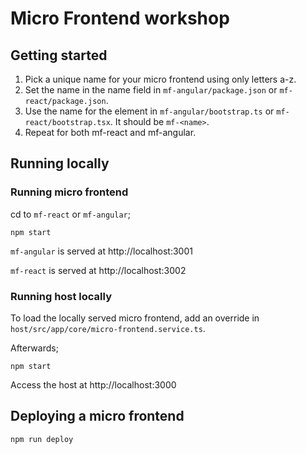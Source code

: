 # Micro Frontend workshop

## Getting started

1. Pick a unique name for your micro frontend using only letters a-z.
2. Set the name in the name field in `mf-angular/package.json` or `mf-react/package.json`.
3. Use the name for the element in `mf-angular/bootstrap.ts` or `mf-react/bootstrap.tsx`. It should be `mf-<name>`.
4. Repeat for both mf-react and mf-angular.


## Running locally
### Running micro frontend 

cd to `mf-react` or `mf-angular`;

`npm start`


`mf-angular` is served at http://localhost:3001

`mf-react` is served at http://localhost:3002

### Running host locally

To load the locally served micro frontend, add an override in `host/src/app/core/micro-frontend.service.ts`.

Afterwards;

`npm start`

Access the host at http://localhost:3000


## Deploying a micro frontend

`npm run deploy`
